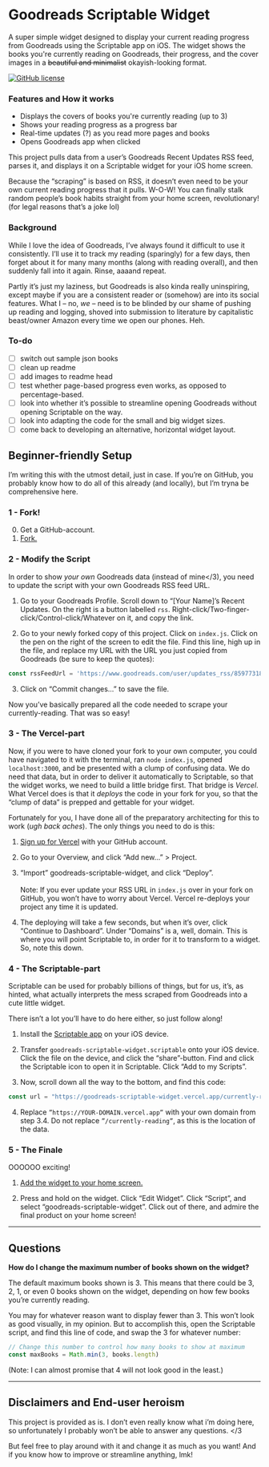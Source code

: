 # Goodreads Scriptable Widget
A super simple widget designed to display your current reading progress from Goodreads using the Scriptable app on iOS. The widget shows the books you're currently reading on Goodreads, their progress, and the cover images in a ~~beautiful and minimalist~~ okayish-looking format.

[![GitHub license](https://img.shields.io/badge/License-MIT-blue.svg)](LICENSE)

### Features and How it works

- Displays the covers of books you're currently reading (up to 3)
- Shows your reading progress as a progress bar
- Real-time updates (?) as you read more pages and books
- Opens Goodreads app when clicked

This project pulls data from a user’s Goodreads Recent Updates RSS feed, parses it, and displays it on a Scriptable widget for your iOS home screen.

Because the “scraping” is based on RSS, it doesn’t even need to be your own current reading progress that it pulls. W-O-W! You can finally stalk random people’s book habits straight from your home screen, revolutionary! (for legal reasons that’s a joke lol)

### Background
While I love the idea of Goodreads, I’ve always found it difficult to use it consistently. I’ll use it to track my reading (sparingly) for a few days, then forget about it for many many months (along with reading overall), and then suddenly fall into it again. Rinse, aaaand repeat.

Partly it’s just my laziness, but Goodreads is also kinda really uninspiring, except maybe if you are a consistent reader or (somehow) are into its social features. What I – no, *we* – need is to be blinded by our shame of pushing up reading and logging, shoved into submission to literature by capitalistic beast/owner Amazon every time we open our phones. Heh.

### To-do
- [ ] switch out sample json books
- [ ] clean up readme
- [ ] add images to readme head
- [ ] test whether page-based progress even works, as opposed to percentage-based.
- [ ] look into whether it’s possible to streamline opening Goodreads without opening Scriptable on the way.
- [ ] look into adapting the code for the small and big widget sizes.
- [ ] come back to developing an alternative, horizontal widget layout.
  
## Beginner-friendly Setup
I’m writing this with the utmost detail, just in case. If you’re on GitHub, you probably know how to do all of this already (and locally), but I’m tryna be comprehensive here. 

### 1 - Fork!
0. Get a GitHub-account.
1. [Fork.](https://docs.github.com/en/pull-requests/collaborating-with-pull-requests/working-with-forks/fork-a-repo?tool=webui#forking-a-repository)

### 2 - Modify the Script
In order to show *your own* Goodreads data (instead of mine</3), you need to update the script with your own Goodreads RSS feed URL.

1. Go to your Goodreads Profile. Scroll down to “[Your Name]’s Recent Updates. On the right is a button labelled `rss`. Right-click/Two-finger-click/Control-click/Whatever on it, and copy the link.

2. Go to your newly forked copy of this project. Click on `index.js`. Click on the pen on the right of the screen to edit the file. Find this line, high up in the file, and replace my URL with the URL you just copied from Goodreads (be sure to keep the quotes):

```javascript
const rssFeedUrl = 'https://www.goodreads.com/user/updates_rss/85977318?key=6oekI4LM4irGWk-h0td061HXzYEnTelG4NJtuPBJfhV91lfc';
```

3. Click on “Commit changes...” to save the file.

Now you’ve basically prepared all the code needed to scrape your currently-reading. That was so easy!

### 3 - The Vercel-part
Now, if you were to have cloned your fork to your own computer, you could have navigated to it with the terminal, ran `node index.js`, opened `localhost:3000`, and be presented with a clump of confusing data. We do need that data, but in order to deliver it automatically to Scriptable, so that the widget works, we need to build a little bridge first. That bridge is *Vercel*. What Vercel does is that it *deploys* the code in your fork for you, so that the “clump of data” is prepped and gettable for your widget.

Fortunately for you, I have done all of the preparatory architecting for this to work (*ugh back aches*). The only things you need to do is this:

1. [Sign up for Vercel](https://vercel.com/signup) with your GitHub account.
2. Go to your Overview, and click “Add new...” > Project.

3. “Import” goodreads-scriptable-widget, and click “Deploy”.\
\
Note: If you ever update your RSS URL in ```index.js``` over in your fork on GitHub, you won’t have to worry about Vercel. Vercel re-deploys your project any time it is updated.

4. The deploying will take a few seconds, but when it’s over, click “Continue to Dashboard”. Under “Domains” is a, well, domain. This is where you will point Scriptable to, in order for it to transform to a widget. So, note this down. 

### 4 - The Scriptable-part
Scriptable can be used for probably billions of things, but for us, it’s, as hinted, what actually interprets the mess scraped from Goodreads into a cute little widget.

There isn’t a lot you’ll have to do here either, so just follow along!

1. Install the [Scriptable app](https://apps.apple.com/us/app/scriptable/id1405459188) on your iOS device.

2. Transfer ```goodreads-scriptable-widget.scriptable``` onto your iOS device. Click the file on the device, and click the “share”-button. Find and click the Scriptable icon to open it in Scriptable. Click “Add to my Scripts”.

3. Now, scroll down all the way to the bottom, and find this code:

```javascript
const url = "https://goodreads-scriptable-widget.vercel.app/currently-reading"   // Edit endpoint to "/testTwoItems" or "/testThreeItems" for visual testing
```

4. Replace ```”https://YOUR-DOMAIN.vercel.app”``` with your own domain from step 3.4. Do not replace ```”/currently-reading”```, as this is the location of the data.

### 5 - The Finale
OOOOOO exciting!

1. [Add the widget to your home screen.](https://support.apple.com/en-us/118610)

2. Press and hold on the widget. Click “Edit Widget”. Click “Script”, and select “goodreads-scriptable-widget”. Click out of there, and admire the final product on your home screen!

---

## Questions

**How do I change the maximum number of books shown on the widget?**

The default maximum books shown is 3. This means that there could be 3, 2, 1, or even 0 books shown on the widget, depending on how few books you’re currently reading.

You may for whatever reason want to display fewer than 3. This won’t look as good visually, in my opinion. But to accomplish this, open the Scriptable script, and find this line of code, and swap the 3 for whatever number:

  ```javascript
  // Change this number to control how many books to show at maximum
  const maxBooks = Math.min(3, books.length)
  ```

(Note: I can almost promise that 4 will not look good in the least.)
  
---

## Disclaimers and End-user heroism
This project is provided as is. I don’t even really know what i’m doing here, so unfortunately I probably won’t be able to answer any questions. </3

But feel free to play around with it and change it as much as you want! And if you know how to improve or streamline anything, lmk!